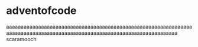 # adventofcode
aaaaaaaaaaaaaaaaaaaaaaaaaaaaaaaaaaaaaaaaaaaaaaaaaaaaaaaaaaaaaaaaaaaaaaaaaaaaaaaaaaaaaaaaaaaaaaaaaaaaaaaaaaaaaaaaaaaaaaaaaaa
scaramooch
